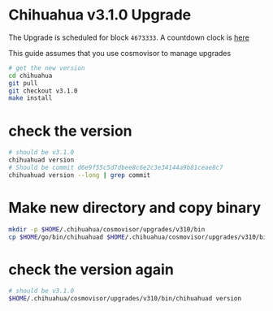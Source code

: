 # Chihuahua v3.1.0 Upgrade

The Upgrade is scheduled for block `4673333`. A countdown clock is [here](https://www.mintscan.io/chihuahua/blocks/4673333)

This guide assumes that you use cosmovisor to manage upgrades

```bash
# get the new version
cd chihuahua
git pull
git checkout v3.1.0
make install
```

# check the version

```bash
# should be v3.1.0
chihuahuad version
# Should be commit d6e9f55c5d7dbee8c6e2c3e34144a9b81ceae8c7
chihuahuad version --long | grep commit
```

# Make new directory and copy binary

```bash
mkdir -p $HOME/.chihuahua/cosmovisor/upgrades/v310/bin
cp $HOME/go/bin/chihuahuad $HOME/.chihuahua/cosmovisor/upgrades/v310/bin
```

# check the version again

```bash
# should be v3.1.0
$HOME/.chihuahua/cosmovisor/upgrades/v310/bin/chihuahuad version
```

